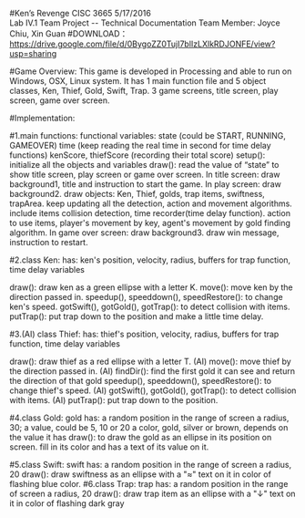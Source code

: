 #Ken’s Revenge
	CISC 3665			 			5/17/2016	
	Lab IV.1 Team Project -- Technical Documentation
	Team Member: Joyce Chiu,  Xin Guan
#DOWNLOAD：
	https://drive.google.com/file/d/0BygoZZ0TujI7blIzLXlkRDJONFE/view?usp=sharing


#Game Overview:
	This game is developed in Processing and able to run on Windows, OSX, Linux system. 
	It has 1 main function file and 5 object classes, Ken, Thief, Gold, Swift, Trap.
	3 game screens, title screen, play screen, game over screen.

#Implementation:
	
#1.main functions:
	functional variables: state (could be START, RUNNING, GAMEOVER)
			         time (keep reading the real time in second for time delay functions)
			         kenScore, thiefScore (recording their total score)
	setup(): initialize all the objects and variables
	draw(): read the value of “state” to show title screen, play screen or game over screen.
	In title screen: draw background1, title and instruction to start the game. 
	In play screen: draw background2. draw objects: Ken, Thief, golds, trap items, swiftness, trapArea. keep updating all the detection, action and movement algorithms. include items collision detection, time recorder(time delay function). action to use items, player's movement by key, agent's movement by gold finding algorithm. 
	In game over screen: draw background3. draw win message, instruction to restart. 

#2.class Ken: 
   has: ken's position, velocity, radius, buffers for trap function, time delay variables

   draw(): draw ken as a green ellipse with a letter K.
   move(): move ken by the direction passed in. 
   speedup(), speeddown(), speedRestore(): to change ken's speed.
   gotSwift(), gotGold(), gotTrap(): to detect collision with items.
   putTrap(): put trap down to the position and make a little time delay.

#3.(AI) class Thief:
   has: thief's position, velocity, radius, buffers for trap function, time delay variables

   draw(): draw thief as a red ellipse with a letter T.
   (AI) move(): move thief by the direction passed in. 
   (AI) findDir(): find the first gold it can see and return the direction of that gold
   speedup(), speeddown(), speedRestore(): to change thief's speed.
   (AI) gotSwift(), gotGold(), gotTrap(): to detect collision with items.
   (AI) putTrap(): put trap down to the position.

#4.class Gold:
   gold has: a random position in the range of screen
             a radius, 30;
             a value, could be 5, 10 or 20
             a color, gold, silver or brown, depends on the value it has
   draw():
         to draw the gold as an ellipse in its position on screen.
         fill in its color and has a text of its value on it.

#5.class Swift:
   swift has: a random position in the range of screen
              a radius, 20
   draw():
         draw swiftness as an ellipse with a "≈" text on it 
         in color of flashing blue color.
#6.class Trap:
   trap has: a random position in the range of screen
             a radius, 20
   draw():
         draw trap item as an ellipse with a "↓" text on it 
         in color of flashing dark gray


